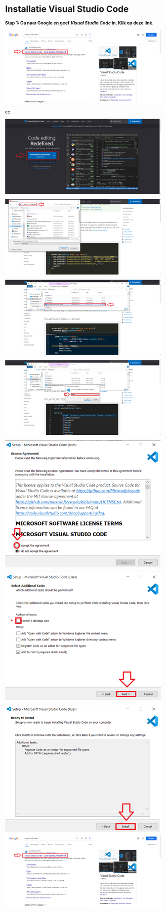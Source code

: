 # Installatie Visual Studio Code

**Stap 1: Ga naar Google en geef _Visual Studio Code_ in. Klik op deze link.**

![Tux, the Linux mascot](/images/VSCode_1.png)

cc

![Tux, the Linux mascot](/images/VSCode_2.png)



![Tux, the Linux mascot](/images/VSCode_3.png)



![Tux, the Linux mascot](/images/VSCode_4.png)



![Tux, the Linux mascot](/images/VSCode_5.png)



![Tux, the Linux mascot](/images/VSCode_6.png)



![Tux, the Linux mascot](/images/VSCode_7.png)



![Tux, the Linux mascot](/images/VSCode_8.png)
![Tux, the Linux mascot](/images/VSCode_1.png)
